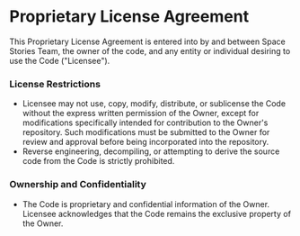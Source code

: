 # Proprietary License Agreement

This Proprietary License Agreement is entered into by and between Space Stories Team, the owner of the code, and any entity or individual desiring to use the Code ("Licensee").

### License Restrictions
- Licensee may not use, copy, modify, distribute, or sublicense the Code without the express written permission of the Owner, except for modifications specifically intended for contribution to the Owner's repository. Such modifications must be submitted to the Owner for review and approval before being incorporated into the repository.
- Reverse engineering, decompiling, or attempting to derive the source code from the Code is strictly prohibited.

### Ownership and Confidentiality
- The Code is proprietary and confidential information of the Owner.
Licensee acknowledges that the Code remains the exclusive property of the Owner.
